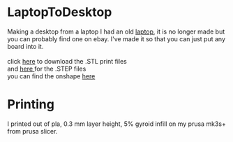 # LaptopToDesktop
Making a desktop from a laptop
I had an old <a href="https://www.hp.com/us-en/shop/pdp/hp-laptop-17z-ca200-8yk85av-1">laptop</a>, it is no longer made but you can probably find one on ebay. I've made it so that you can just put any board into it.
<br>
<br>
click <a href="https://github.com/KtArcher11235/LaptopToDesktop/raw/refs/heads/main/STL_CAD.zip">here</a> to download the .STL print files
<br>
and <a href="https://github.com/KtArcher11235/LaptopToDesktop/raw/refs/heads/main/STEP_CAD.zip" >here </a> for the .STEP files
<br>
you can find the onshape <a href="https://cad.onshape.com/documents/119253da891d8e3245ef7dcf/w/4ce91ff017f0e0c2d6eeb039/e/43b8a0fbfd1931149223f89a?renderMode=0&uiState=690522346415adc3b92b0360">here</a> 
# Printing
I printed out of pla, 0.3 mm layer height, 5% gyroid infill on my prusa mk3s+ from prusa slicer.

